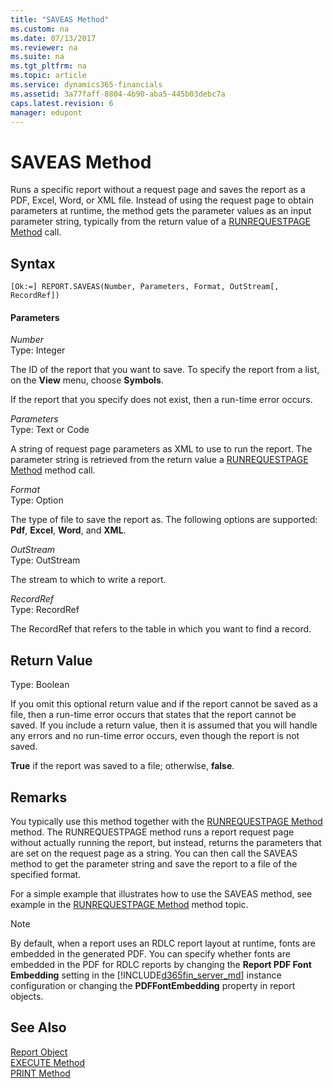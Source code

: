 ```yaml
---
title: "SAVEAS Method"
ms.custom: na
ms.date: 07/13/2017
ms.reviewer: na
ms.suite: na
ms.tgt_pltfrm: na
ms.topic: article
ms.service: dynamics365-financials
ms.assetid: 3a77faff-8804-4b90-aba5-445b03debc7a
caps.latest.revision: 6
manager: edupont
---
```


 

# SAVEAS Method
Runs a specific report without a request page and saves the report as a PDF, Excel, Word, or XML file. Instead of using the request page to obtain parameters at runtime, the method gets the parameter values as an input parameter string, typically from the return value of a [RUNREQUESTPAGE Method](devenv-RUNREQUESTPAGE-Method.md) call.  

## Syntax  

```  
[Ok:=] REPORT.SAVEAS(Number, Parameters, Format, OutStream[, RecordRef])  
```  

#### Parameters  
 *Number*  
 Type: Integer  

 The ID of the report that you want to save. To specify the report from a list, on the **View** menu, choose **Symbols**.  

 If the report that you specify does not exist, then a run-time error occurs.  

 *Parameters*  
 Type: Text or Code  

 A string of request page parameters as XML to use to run the report. The parameter string is retrieved from the return value a [RUNREQUESTPAGE Method](devenv-RUNREQUESTPAGE-Method.md) method call.  

 *Format*  
 Type: Option  

 The type of file to save the report as. The following options are supported: **Pdf**, **Excel**, **Word**, and **XML**.  

 *OutStream*  
 Type: OutStream  

 The stream to which to write a report.  

 *RecordRef*  
 Type: RecordRef  

 The RecordRef that refers to the table in which you want to find a record.  

## Return Value  
 Type: Boolean  

 If you omit this optional return value and if the report cannot be saved as a file, then a run-time error occurs that states that the report cannot be saved. If you include a return value, then it is assumed that you will handle any errors and no run-time error occurs, even though the report is not saved.  

 **True** if the report was saved to a file; otherwise, **false**.  

## Remarks  
 You typically use this method together with the [RUNREQUESTPAGE Method](devenv-RUNREQUESTPAGE-Method.md) method. The RUNREQUESTPAGE method runs a report request page without actually running the report, but instead, returns the parameters that are set on the request page as a string. You can then call the SAVEAS method to get the parameter string and save the report to a file of the specified format.  

 For a simple example that illustrates how to use the SAVEAS method, see example in the [RUNREQUESTPAGE Method](devenv-RUNREQUESTPAGE-Method.md) method topic.  

> [!NOTE]  
>  By default, when a report uses an RDLC report layout at runtime, fonts are embedded in the generated PDF. You can specify whether fonts are embedded in the PDF for RDLC reports by changing the **Report PDF Font Embedding** setting in the [!INCLUDE[d365fin_server_md](../includes/d365fin_server_md.md)] instance configuration or changing the **PDFFontEmbedding** property in report objects. <!--NAV For more information, see [Configuring Microsoft Dynamics NAV Server](Configuring-Microsoft-Dynamics-NAV-Server.md) and [PDFFontEmbedding Property](../properties/devenv-PDF-FontEmbedding-Property.md).-->  

## See Also  
 [Report Object](../devenv-report-object.md)   
 [EXECUTE Method](devenv-EXECUTE-Method.md)   
 [PRINT Method](devenv-PRINT-Method.md)  
  <!--Links [Request Pages](Request-Pages.md)-->   
